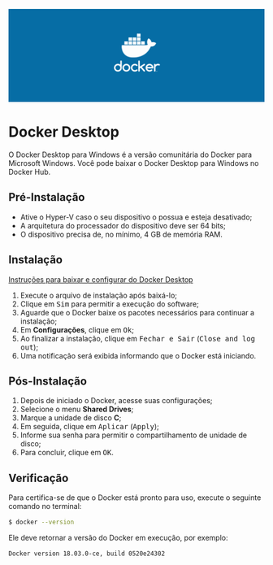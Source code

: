 ![Docker Desktop](./images/docker.png)

# Docker Desktop

O Docker Desktop para Windows é a versão comunitária do Docker para Microsoft Windows. Você pode baixar o Docker Desktop para Windows no Docker Hub.

## Pré-Instalação

- Ative o Hyper-V caso o seu dispositivo o possua e esteja desativado;
- A arquitetura do processador do dispositivo deve ser 64 bits;
- O dispositivo precisa de, no mínimo, 4 GB de memória RAM.

## Instalação

[Instruções para baixar e configurar do Docker Desktop](https://docs.docker.com/docker-for-windows/install/)

1. Execute o arquivo de instalação após baixá-lo;
2. Clique em <kbd>Sim</kbd> para permitir a execução do software;
3. Aguarde que o Docker baixe os pacotes necessários para continuar a instalação;
4. Em __Configurações__, clique em <kbd>Ok</kbd>;
5. Ao finalizar a instalação, clique em <kbd>Fechar e Sair</kbd> (<kbd>Close and log out</kbd>);
6. Uma notificação será exibida informando que o Docker está iniciando.


## Pós-Instalação

1. Depois de iniciado o Docker, acesse suas configurações;
2. Selecione o menu __Shared Drives__;
3. Marque a unidade de disco __C__;
4. Em seguida, clique em <kbd>Aplicar</kbd> (<kbd>Apply</kbd>);
5. Informe sua senha para permitir o compartilhamento de unidade de disco;
6. Para concluir, clique em <kbd>OK</kbd>.

## Verificação

Para certifica-se de que o Docker está pronto para uso, execute o seguinte comando no terminal:

```bash
$ docker --version
```

Ele deve retornar a versão do Docker em execução, por exemplo:

```bash
Docker version 18.03.0-ce, build 0520e24302
```